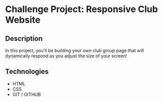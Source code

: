 # Challenge Project: Responsive Club Website

## Description

In this project, you’ll be building your own club group page that will dynamically respond as you adjust the size of your screen!​

## Technologies 

* HTML
* CSS
* GIT / GITHUB